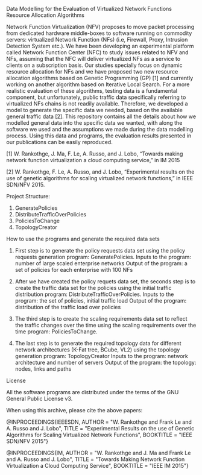 
Data Modelling for the Evaluation of Virtualized Network Functions Resource Allocation Algorithms

Network Function Virtualization (NFV) proposes to move packet processing from dedicated hardware middle-boxes to software running on commodity servers: virtualized Network Function (NFs) (i.e, Firewall, Proxy, Intrusion Detection System etc.). We have been developing an experimental platform called Network Function Center (NFC) to study issues related to NFV and NFs, assuming that the NFC will deliver virtualized NFs as a service to clients on a subscription basis. Our studies specially focus on dynamic resource allocation for NFs and we have proposed two new resource allocation algorithms based on Genetic Programming (GP) [1] and currently working on another algorithm based on Iterative Local Search. For a more realistic evaluation of these algorithms, testing data is a fundamental component, but unfortunately, public traffic data specifically referring to virtualized NFs chains is not readily available. Therefore, we developed a model to generate the specific data we needed, based on the available general traffic data [2].
This repository contains all the details about how we modelled general data into the specific data we wanted, with along the software we used and the assumptions we made during the data modelling process. Using this data and programs, the evaluation results presented in our publications can be easily reproduced.

[1] W. Rankothge, J. Ma, F. Le, A. Russo, and J. Lobo, “Towards making network function virtualization a cloud computing service,” in IM 2015

[2] W. Rankothge, F. Le, A. Russo, and J. Lobo, “Experimental results on the use of genetic algorithms for scaling virtualized network functions,” in IEEE SDN/NFV 2015.


Project Structure:
1.	GeneratePolicies
2.	DistributeTrafficOverPolicies
3.	PoliciesToChange
4.	TopologyCreator

How to use the programs and generate the required data sets

1) First step is to generate the policy requests data set using the policy requests generation program: GeneratePolicies.
Inputs to the program: number of large scaled enterprise networks 
Output of the program: a set of policies for each enterprise with 100 NFs

2) After we have created the policy requets data set, the seconds step is to create the traffic data set for the policies using the initial traffic distribution program: DistributeTrafficOverPolicies.
Inputs to the program: the set of policies, initial traffic load 
Output of the program: distribution of the traffic load over policies

3) The third step is to create the scaling requirements data set to reflect the traffic changes over the time using the scaling requirements over the time program: PoliciesToChange.

4) The last step is to generate the required topology data for different network architectures (K-Fat tree, BCube, VL2) using the topology generation program: TopologyCreator
Inputs to the program: network architecture and number of servers 
Output of the program: the topology: nodes, links and paths

License

All the software programs are distributed under the terms of the GNU General Public License v3.

When using this archive, please cite the above papers:

@INPROCEEDINGS{IEEESDN,
	AUTHOR = "W. Rankothge and Frank Le and A. Russo and J. Lobo",
	TITLE = "Experimental Results on the use of Genetic Algorithms for Scaling Virtualized Network Functions",
	BOOKTITLE = "IEEE SDN/NFV 2015"}
	
@INPROCEEDINGS{IM,
	AUTHOR = "W. Rankothge and J. Ma and Frank Le and A. Russo and J. Lobo",
	TITLE = "Towards Making Network Function Virtualization a Cloud Computing Service",
	BOOKTITLE = "IEEE IM 2015"}



